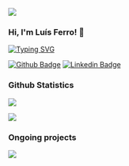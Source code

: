 ![](https://komarev.com/ghpvc/?username=luferro&style=for-the-badge)

### Hi, I'm Luís Ferro! 👋
[![Typing SVG](https://readme-typing-svg.herokuapp.com?lines=Nice+to+meet+you!;I'm+a+Software+Developer)](https://git.io/typing-svg)

[![Github Badge](https://img.shields.io/badge/-Github-grey?style=for-the-badge&logo=Github)](https://github.com/luferro)
[![Linkedin Badge](https://img.shields.io/badge/-LinkedIn-blue?style=for-the-badge&logo=LinkedIn)](https://www.linkedin.com/in/luis-ferro/)

### Github Statistics
[![](https://github-readme-stats.vercel.app/api/top-langs/?username=luferro&theme=light&layout=compact&langs_count=8)](https://github.com/luferro)

[![](https://github-readme-stats.vercel.app/api?username=luferro&theme=light)](https://github.com/luferro)

### Ongoing projects
[![](https://github-readme-stats.vercel.app/api/pin/?username=luferro&repo=SerpineBot&theme=light)](https://github.com/luferro/SerpineBot)
